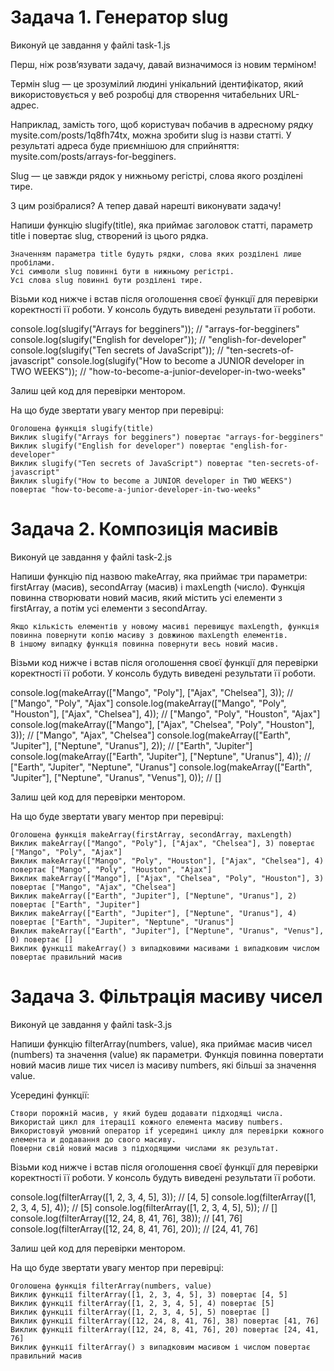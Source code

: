 # Задача 1. Генератор slug

Виконуй це завдання у файлі task-1.js

Перш, ніж розв’язувати задачу, давай визначимося із новим терміном!

Термін slug — це зрозумілий людині унікальний ідентифікатор, який використовується у веб розробці для створення читабельних URL-адрес.

Наприклад, замість того, щоб користувач побачив в адресному рядку mysite.com/posts/1q8fh74tx, можна зробити slug із назви статті. У результаті адреса буде приємнішою для сприйняття: mysite.com/posts/arrays-for-begginers.

Slug — це завжди рядок у нижньому регістрі, слова якого розділені тире.

З цим розібралися? А тепер давай нарешті виконувати задачу!

Напиши функцію slugify(title), яка приймає заголовок статті, параметр title і повертає slug, створений із цього рядка.

    Значенням параметра title будуть рядки, слова яких розділені лише пробілами.
    Усі символи slug повинні бути в нижньому регістрі.
    Усі слова slug повинні бути розділені тире.

Візьми код нижче і встав після оголошення своєї функції для перевірки коректності її роботи. У консоль будуть виведені результати її роботи.

console.log(slugify("Arrays for begginers")); // "arrays-for-begginers"
console.log(slugify("English for developer")); // "english-for-developer"
console.log(slugify("Ten secrets of JavaScript")); // "ten-secrets-of-javascript"
console.log(slugify("How to become a JUNIOR developer in TWO WEEKS")); // "how-to-become-a-junior-developer-in-two-weeks"

Залиш цей код для перевірки ментором.

На що буде звертати увагу ментор при перевірці:

    Оголошена функція slugify(title)
    Виклик slugify("Arrays for begginers") повертає "arrays-for-begginers"
    Виклик slugify("English for developer") повертає "english-for-developer"
    Виклик slugify("Ten secrets of JavaScript") повертає "ten-secrets-of-javascript"
    Виклик slugify("How to become a JUNIOR developer in TWO WEEKS") повертає "how-to-become-a-junior-developer-in-two-weeks"

# Задача 2. Композиція масивів

Виконуй це завдання у файлі task-2.js

Напиши функцію під назвою makeArray, яка приймає три параметри: firstArray (масив), secondArray (масив) і maxLength (число). Функція повинна створювати новий масив, який містить усі елементи з firstArray, а потім усі елементи з secondArray.

    Якщо кількість елементів у новому масиві перевищує maxLength, функція повинна повернути копію масиву з довжиною maxLength елементів.
    В іншому випадку функція повинна повернути весь новий масив.

Візьми код нижче і встав після оголошення своєї функції для перевірки коректності її роботи. У консоль будуть виведені результати її роботи.

console.log(makeArray(["Mango", "Poly"], ["Ajax", "Chelsea"], 3)); // ["Mango", "Poly", "Ajax"]
console.log(makeArray(["Mango", "Poly", "Houston"], ["Ajax", "Chelsea"], 4)); // ["Mango", "Poly", "Houston", "Ajax"]
console.log(makeArray(["Mango"], ["Ajax", "Chelsea", "Poly", "Houston"], 3)); // ["Mango", "Ajax", "Chelsea"]
console.log(makeArray(["Earth", "Jupiter"], ["Neptune", "Uranus"], 2)); // ["Earth", "Jupiter"]
console.log(makeArray(["Earth", "Jupiter"], ["Neptune", "Uranus"], 4)); // ["Earth", "Jupiter", "Neptune", "Uranus"]
console.log(makeArray(["Earth", "Jupiter"], ["Neptune", "Uranus", "Venus"], 0)); // []

Залиш цей код для перевірки ментором.

На що буде звертати увагу ментор при перевірці:

    Оголошена функція makeArray(firstArray, secondArray, maxLength)
    Виклик makeArray(["Mango", "Poly"], ["Ajax", "Chelsea"], 3) повертає ["Mango", "Poly", "Ajax"]
    Виклик makeArray(["Mango", "Poly", "Houston"], ["Ajax", "Chelsea"], 4) повертає ["Mango", "Poly", "Houston", "Ajax"]
    Виклик makeArray(["Mango"], ["Ajax", "Chelsea", "Poly", "Houston"], 3) повертає ["Mango", "Ajax", "Chelsea"]
    Виклик makeArray(["Earth", "Jupiter"], ["Neptune", "Uranus"], 2) повертає ["Earth", "Jupiter"]
    Виклик makeArray(["Earth", "Jupiter"], ["Neptune", "Uranus"], 4) повертає ["Earth", "Jupiter", "Neptune", "Uranus"]
    Виклик makeArray(["Earth", "Jupiter"], ["Neptune", "Uranus", "Venus"], 0) повертає []
    Виклик функції makeArray() з випадковими масивами і випадковим числом повертає правильний масив

# Задача 3. Фільтрація масиву чисел

Виконуй це завдання у файлі task-3.js

Напиши функцію filterArray(numbers, value), яка приймає масив чисел (numbers) та значення (value) як параметри. Функція повинна повертати новий масив лише тих чисел із масиву numbers, які більші за значення value.

Усередині функції:

    Створи порожній масив, у який будеш додавати підходящі числа.
    Використай цикл для ітерації кожного елемента масиву numbers.
    Використовуй умовний оператор if усередині циклу для перевірки кожного елемента и додавання до свого масиву.
    Поверни свій новий масив з підходящими числами як результат.

Візьми код нижче і встав після оголошення своєї функції для перевірки коректності її роботи. У консоль будуть виведені результати її роботи.

console.log(filterArray([1, 2, 3, 4, 5], 3)); // [4, 5]
console.log(filterArray([1, 2, 3, 4, 5], 4)); // [5]
console.log(filterArray([1, 2, 3, 4, 5], 5)); // []
console.log(filterArray([12, 24, 8, 41, 76], 38)); // [41, 76]
console.log(filterArray([12, 24, 8, 41, 76], 20)); // [24, 41, 76]

Залиш цей код для перевірки ментором.

На що буде звертати увагу ментор при перевірці:

    Оголошена функція filterArray(numbers, value)
    Виклик функції filterArray([1, 2, 3, 4, 5], 3) повертає [4, 5]
    Виклик функції filterArray([1, 2, 3, 4, 5], 4) повертає [5]
    Виклик функції filterArray([1, 2, 3, 4, 5], 5) повертає []
    Виклик функції filterArray([12, 24, 8, 41, 76], 38) повертає [41, 76]
    Виклик функції filterArray([12, 24, 8, 41, 76], 20) повертає [24, 41, 76]
    Виклик функції filterArray() з випадковим масивом і числом повертає правильний масив
